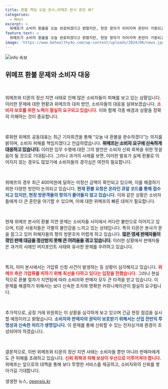 ```yaml
---
title: 환불 책임 오늘 완수…위메프 본사 혼란 왜?
categories:
  - News
excerpt: >
  위메프가 소비자 환불을 오늘 완료하겠다고 밝혔지만, 현장 항의가 이어지며 혼란이 가중되고 있습니다. 티몬 또한 피해자들의 불안이 커지고 있어 공정위의 긴급 점검이 예정되어 있습니다.
feature_text: >
  위메프가 소비자 환불을 오늘 완료하겠다고 밝혔지만, 현장 항의가 이어지며 혼란이 가중되고 있습니다. 티몬 또한 피해자들의 불안이 커지고 있어 공정위의 긴급 점검이 예정되어 있습니다.
image: 'https://www.behealthy4u.com/wp-content/uploads/2024/06/news.jpg'
---
```


<p><img src="https://www.behealthy4u.com/wp-content/uploads/2024/06/news.jpg" alt="info 속보" /></p>

<h2 data-ke-size="size26">위메프 환불 문제와 소비자 대응</h2>

<p data-ke-size="size16">&nbsp;</p>

<p>위메프와 티몬의 정산 지연 사태로 인해 많은 소비자들이 피해를 보고 있는 상황입니다. 이러한 문제에 대한 현황과 위메프의 대처 방안, 소비자들의 대응을 살펴보겠습니다. <b><span style="color: #ee2323;">소비자 보호를 위한 노력이 절실히 요구되고 있습니다.</span></b> 이와 함께 각종 배경과 상황을 정확히 이해하는 것이 중요합니다. </p>

<p data-ke-size="size16">&nbsp;</p>

<p>류화현 위메프 공동대표는 최근 기자회견을 통해 “오늘 내 환불을 완수하겠다”는 의지를 밝히며, 소비자 피해를 책임지겠다고 언급하였습니다. <b><span style="background-color: #21538527;">위메프는 소비자 요구에 신속하게 대응하고 있습니다.</span></b> 이러한 임무 수행에 대한 그의 발언은 소비자 신뢰 회복을 위한 첫걸음이 될 것으로 기대됩니다. 그러나 과거의 사례를 보면, 이러한 발표가 실제 환불로 이어지지 않는 경우도 많았기에 소비자들의 경각심은 여전히 필요합니다.</p>

<p data-ke-size="size16">&nbsp;</p>

<p>위메프의 경우 최근 400억원에 달하는 미정산 금액이 확인되고 있으며, 이를 해결하기 위한 다양한 방안이 논의되고 있습니다. <b><span style="color: #1a5490;">현재 환불 요청은 온라인 큐알 코드를 통해 접수되고 있지만, 현장 방문객들의 항의가 줄어들지 않고 있습니다.</span></b> 이와 같은 상황은 소비자들에게 더 큰 혼란을 야기할 수 있으며, 이에 대한 위메프의 빠른 대처가 필요합니다. </p>

<p data-ke-size="size16">&nbsp;</p>

<p>현재 위메프 본사의 환불 지연 문제는 소비자들 사이에서 커다란 불만으로 이어지고 있으며, 티몬 사용자들은 각별히 불안감을 느끼고 있는 상태입니다. 특히 티몬은 본사가 문을 잠그고 있어 피해자들의 항의 방문조차 어렵게 하고 있습니다. <b><span style="background-color: #21538527;">많은 영세 판매자들이 깎인 판매 대금을 정산받지 못해 큰 어려움을 겪고 있습니다.</span></b> 이러한 상황에서 판매자들은 과거의 사례인 머지포인트 사태와 유사한 문제를 우려하고 있습니다.</p>

<p data-ke-size="size16">&nbsp;</p>

<p>특히, 이미 본사에서는 가압류 신청 사건이 발생하는 등 상황이 심각해지고 있습니다. <b><span style="color: #ee2323;">위메프 측은 가압류를 피하기 위해 최선을 다하고 있다는 입장을 전했습니다.</span></b> 그러나 현실적으로 환불 절차가 지연됨에 따라 소비자와 판매자 모두 큰 타격을 받고 있습니다. 이 문제를 해결하기 위해서는 보다 신속한 조치와 명확한 커뮤니케이션이 절실히 요구됩니다.</p>

<p data-ke-size="size16">&nbsp;</p>

<p>추가적으로, 공정 거래 위원회는 이 상황을 심각하게 보고 있으며 긴급 현장 점검을 실시할 예정이라고 밝혔습니다. <b><span style="color: #1a5490;">소비자와 판매자의 권익이 보호받기 위해서는 산업 전반의 투명성과 신속한 처리가 생명입니다.</span></b> 이 문제를 통해 신뢰할 수 있는 전자상거래 환경이 조성되어야 하겠습니다. </p>

<p data-ke-size="size16">&nbsp;</p>

<p>결론적으로, 이번 위메프와 티몬의 정산 지연 사태는 소비자들 뿐만 아니라 판매자에게도 큰 피해를 초래하고 있습니다. <b><span style="color: #ee2323;">신뢰 회복과 피해 보상이 우선으로 이루어져야 합니다.</span></b> 위메프는 앞으로의 대책을 통해 보다 투명한 서비스를 제공하고, 소비자와의 신뢰를 쌓아가길 기대합니다.</p>
생생한 뉴스, <a href="https://opensis.kr" rel="dofollow">opensis.kr</a>


